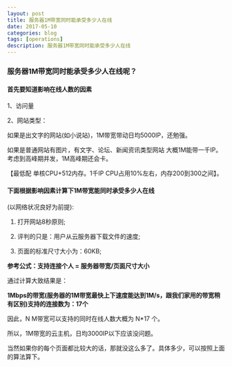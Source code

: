 ```yaml
---
layout: post
title: 服务器1M带宽同时能承受多少人在线
date: 2017-05-10
categories: blog
tags: [operations]
description: 服务器1M带宽同时能承受多少人在线
---
```


### 服务器1M带宽同时能承受多少人在线呢？

#### 首先要知道影响在线人数的因素

1、访问量

2、网站类型：

如果是出文字的网站(如小说站)，1M带宽带动日均5000IP，还勉强。

如果是普通网站有图片，有文字、论坛、新闻资讯类型网站 大概1M能带一千IP。考虑到高峰期并发，1M高峰期还会卡。

【最低配 单核CPU+512内存。1千IP CPU占用10%左右，内存200到300之间】。

#### 下面根据影响因素计算下1M带宽能同时承受多少人在线

(以网络状况良好为前提):

1. 打开网站8秒原则;

2. 评判的只是：用户从云服务器下载文件的速度;

3. 页面的标准尺寸大小为：60KB;

**参考公式：支持连接个人 = 服务器带宽/页面尺寸大小**

通过计算大致结果是：

**1Mbps的带宽(服务器的1M带宽最快上下速度能达到1M/s，跟我们家用的带宽稍有区别)支持的连接数为：17个**

因此，N M带宽可以支持的同时在线人数大概为 N*17 个。

所以，1M带宽的云主机，日均3000IP以下应该没问题。

当然如果你的每个页面都比较大的话，那就没这么多了。具体多少，可以按照上面的算法算下。